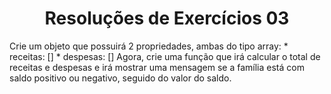 <h1 align="center">Resoluções de Exercícios 03</h1>

Crie um objeto que possuirá 2 propriedades, ambas do tipo array:
    * receitas: [] 
    * despesas: []
Agora, crie uma função que irá calcular o total de receitas e 
despesas e irá mostrar uma mensagem se a família está com 
saldo positivo ou negativo, seguido do valor do saldo.